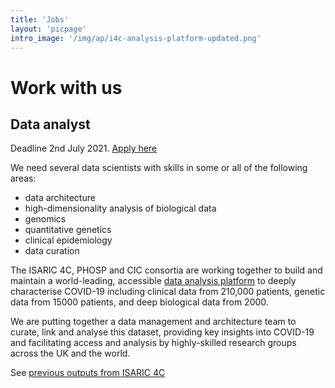 ```yaml
---
title: 'Jobs'
layout: 'picpage'
intro_image: '/img/ap/i4c-analysis-platform-updated.png'
---
```


# Work with us

## Data analyst

Deadline 2nd July 2021. [Apply here](https://elxw.fa.em3.oraclecloud.com/hcmUI/CandidateExperience/en/sites/CX_1001/requisitions/preview/1213/?keyword=Roslin&mode=location)

We need several data scientists with skills in some or all of the following areas:

- data architecture
- high-dimensionality analysis of biological data
- genomics
- quantitative genetics
- clinical epidemiology
- data curation

The ISARIC 4C, PHOSP and CIC consortia are working together to build and maintain a world-leading, accessible [data analysis platform](/analysis-platform) to deeply characterise COVID-19 including clinical data from 210,000 patients, genetic data from 15000 patients, and deep biological data from 2000.

We are putting together a data management and architecture team to curate, link and analyse this dataset, providing key insights into COVID-19 and facilitating access and analysis by highly-skilled research groups across the UK and the world.

See [previous outputs from ISARIC 4C](/outputs/)




